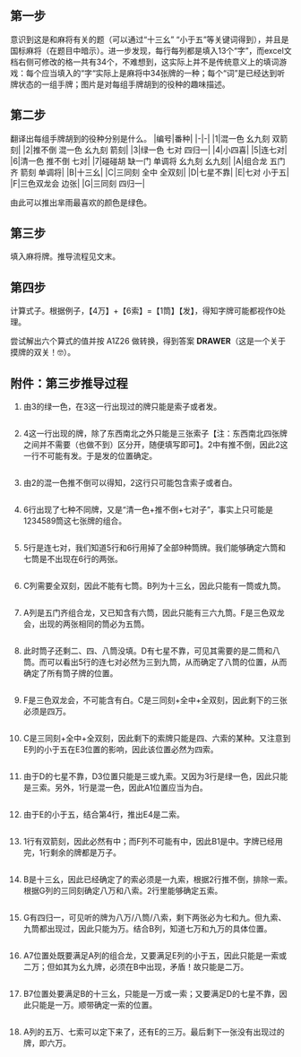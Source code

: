 ## 第一步

意识到这是和麻将有关的题（可以通过“十三幺” “小于五”等关键词得到），并且是国标麻将（在题目中暗示）。进一步发现，每行每列都是填入13个“字”，而excel文档右侧可修改的格一共有34个，不难想到，这实际上并不是传统意义上的填词游戏：每个应当填入的“字“实际上是麻将中34张牌的一种；每个“词”是已经达到听牌状态的一组手牌；图片是对每组手牌胡到的役种的趣味描述。

## 第二步

翻译出每组手牌胡到的役种分别是什么。
|编号|番种|
|-|-|
|1|混一色 幺九刻 双箭刻|
|2|推不倒 混一色 幺九刻 箭刻|
|3|绿一色 七对 四归一|
|4|小四喜|
|5|连七对|
|6|清一色 推不倒 七对|
|7|碰碰胡 缺一门 单调将 幺九刻 幺九刻|
|A|组合龙 五门齐 箭刻 单调将|
|B|十三幺|
|C|三同刻 全中 全双刻|
|D|七星不靠|
|E|七对 小于五|
|F|三色双龙会 边张|
|G|三同刻 四归一|

由此可以推出芈雨最喜欢的颜色是绿色。

## 第三步

填入麻将牌。推导流程见文末。

## 第四步

计算式子。根据例子，【4万】+【6索】=【1筒】【发】，得知字牌可能都视作0处理。

尝试解出六个算式的值并按 A1Z26 做转换，得到答案 **DRAWER**（这是一个关于摸牌的双关！🤓）。

## 附件：第三步推导过程

1. 由3的绿一色，在3这一行出现过的牌只能是索子或者发。

<img class="puzzle-image" src="media/solution/day3_04/1.webp" alt="">

2. 4这一行出现的牌，除了东西南北之外只能是三张索子【注：东西南北四张牌之间并不需要（也做不到）区分开，随便填写即可】。2中有推不倒，因此2这一行不可能有发。于是发的位置确定。

<img class="puzzle-image" src="media/solution/day3_04/2.webp" alt="">

3. 由2的混一色推不倒可以得知，2这行只可能包含索子或者白。

<img class="puzzle-image" src="media/solution/day3_04/3.webp" alt="">

4. 6行出现了七种不同牌，又是“清一色+推不倒+七对子”，事实上只可能是1234589筒这七张牌的组合。

<img class="puzzle-image" src="media/solution/day3_04/4.webp" alt="">

5. 5行是连七对，我们知道5行和6行用掉了全部9种筒牌。我们能够确定六筒和七筒是不出现在6行的两张。

<img class="puzzle-image" src="media/solution/day3_04/5.webp" alt="">

6. C列需要全双刻，因此不能有七筒。B列为十三幺，因此只能有一筒或九筒。

<img class="puzzle-image" src="media/solution/day3_04/6.webp" alt="">

7. A列是五门齐组合龙，又已知含有六筒，因此只能有三六九筒。F是三色双龙会，出现的两张相同的筒必为五筒。

<img class="puzzle-image" src="media/solution/day3_04/7.webp" alt="">

8. 此时筒子还剩二、四、八筒没填。D有七星不靠，可见其需要的是二筒和八筒。而可以看出5行的连七对必然为三到九筒，从而确定了八筒的位置，从而确定了所有筒子牌的位置。

<img class="puzzle-image" src="media/solution/day3_04/8.webp" alt="">

9. F是三色双龙会，不可能含有白。C是三同刻+全中+全双刻，因此剩下的三张必须是四万。

<img class="puzzle-image" src="media/solution/day3_04/9.webp" alt="">

10. C是三同刻+全中+全双刻，因此剩下的索牌只能是四、六索的某种。又注意到E列的小于五在E3位置的影响，因此该位置必然为四索。

<img class="puzzle-image" src="media/solution/day3_04/10.webp" alt="">

11. 由于D的七星不靠，D3位置只能是三或九索。又因为3行是绿一色，因此只能是三索。另外，1行是混一色，因此A1位置应当为白。

<img class="puzzle-image" src="media/solution/day3_04/11.webp" alt="">

12. 由于E的小于五，结合第4行，推出E4是二索。

<img class="puzzle-image" src="media/solution/day3_04/12.webp" alt="">

13. 1行有双箭刻，因此必然有中；而F列不可能有中，因此B1是中。字牌已经用完，1行剩余的牌都是万子。

<img class="puzzle-image" src="media/solution/day3_04/13.webp" alt="">

14. B是十三幺，因此已经确定了的索必须是一九索，根据2行推不倒，排除一索。根据G列的三同刻确定八万和八索。2行里能够确定五索。

<img class="puzzle-image" src="media/solution/day3_04/14.webp" alt="">

15. G有四归一，可见听的牌为八万/八筒/八索，剩下两张必为七和九。但九索、九筒都出现过，因此只能为万。结合B列，知道七万和九万的具体位置。

<img class="puzzle-image" src="media/solution/day3_04/15.webp" alt="">

16. A7位置处既要满足A列的组合龙，又要满足E列的小于五，因此只能是一索或二万；但如其为幺九牌，必须在B中出现，矛盾！故只能是二万。

<img class="puzzle-image" src="media/solution/day3_04/16.webp" alt="">

17. B7位置处要满足B的十三幺，只能是一万或一索；又要满足D的七星不靠，因此只能是一万。顺带确定一索的位置。

<img class="puzzle-image" src="media/solution/day3_04/17.webp" alt="">

18. A列的五万、七索可以定下来了，还有E的三万。最后剩下一张没有出现过的牌，即六万。

<img class="puzzle-image" src="media/solution/day3_04/18.webp" alt="">
